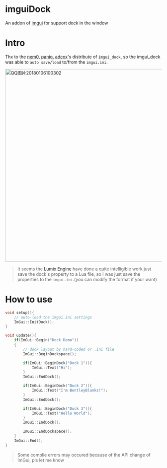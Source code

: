 # imguiDock
An addon of [imgui](https://github.com/ocornut/imgui/wiki) for support dock in the window

# Intro
Thx to the [nem0](https://github.com/nem0), [paniq](https://github.com/paniq), [adcox](https://github.com/adcox)'s distribute of ```imgui_dock```, so the imgui_dock was able to ```auto save/load``` to/from the ```imgui.ini```.

<a data-flickr-embed="true"  href="https://www.flickr.com/photos/134486032@N03/24660622177/in/dateposted-public/" title="QQ图片20180106100302"><img src="https://farm5.staticflickr.com/4683/24660622177_7dafeee6e1_c.jpg" width="800" height="621" alt="QQ图片20180106100302"></a>

> It seems the [Lumix Engine](https://github.com/nem0/LumixEngine) have done a quite intelligible work just save the dock's property to a Lua file, so I was just save the properties to the ```imgui.ini```.(you can modify the format if your want)

# How to use
```cpp
void setup(){
	// auto-load the imgui.ini settings
	ImGui::InitDock();
}

void update(){
	if(ImGui::Begin("Dock Demo"))
	{
		// dock layout by hard-coded or .ini file
		ImGui::BeginDockspace();

		if(ImGui::BeginDock("Dock 1")){
			ImGui::Text("Hi");
		}
		ImGui::EndDock();

		if(ImGui::BeginDock("Dock 2")){
			ImGui::Text("I'm BentleyBlanks!");
		}
		ImGui::EndDock();

		if(ImGui::BeginDock("Dock 3")){
			ImGui::Text("Hello World");
		}
		ImGui::EndDock();

		ImGui::EndDockspace();
	}
	ImGui::End();
}

```

> Some complie errors may occured because of the API change of ImGui, pls let me know